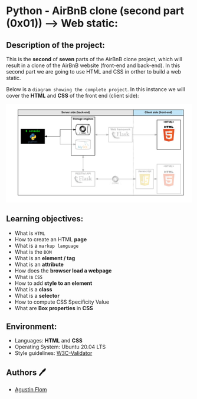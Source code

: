 # Python - AirBnB clone (second part (0x01)) --> Web static:

## Description of the project:

This is the **second** of **seven** parts of the AirBnB clone project, which will result in a clone of the AirBnB website (front-end and back-end).
In this second part we are going to use HTML and CSS in orther to build a web static.

Below is a ``diagram showing the complete project``. In this instance we will cover the **HTML** and **CSS** of the front end (client side):

<img src="https://github.com/agusfl/holbertonschool-AirBnB_clone/blob/master/hbnb_step1.png" />

## Learning objectives:

* What is ``HTML``
* How to create an HTML **page**
* What is a ``markup language``
* What is the ``DOM``
* What is an **element / tag**
* What is an **attribute**
* How does the **browser load a webpage**
* What is ``CSS``
* How to add **style to an element**
* What is a **class**
* What is a **selector**
* How to compute CSS Specificity Value
* What are **Box properties** in **CSS**

## Environment:

* Languages: **HTML** and **CSS**
* Operating System: Ubuntu 20.04 LTS
* Style guidelines: [W3C-Validator](https://validator.w3.org/docs/api.html)

## Authors :pen:

* [Agustin Flom](https://www.linkedin.com/in/agustin-f/)